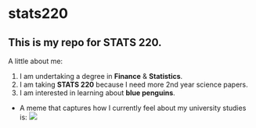# stats220

## This is my repo for STATS 220. 

A little about me:

1. I am undertaking a degree in **Finance** & **Statistics**.
2. I am taking **STATS 220** because I need more 2nd year science papers.
3. I am interested in learning about **blue penguins**.

* A meme that captures how I currently feel about my university studies is: ![](https://media.tenor.com/tat1oNfdwLMAAAAe/kassypoo.png)
